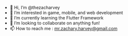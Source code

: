 - 👋 Hi, I’m @thezacharvey
- 👀 I’m interested in game, mobile, and web development
- 🌱 I’m currently learning the Flutter Framework
- 💞️ I’m looking to collaborate on anything fun!
- 📫 How to reach me : mr.zachary.harvey@gmail.com

<!---
thezacharvey/thezacharvey is a ✨ special ✨ repository because its `README.md` (this file) appears on your GitHub profile.
You can click the Preview link to take a look at your changes.
--->
